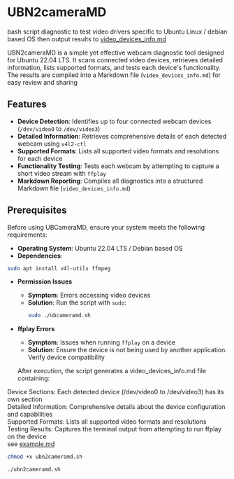 # UBN2cameraMD
bash script diagnostic to test video drivers specific to Ubuntu Linux / debian based OS then output results to <a href="https://github.com/AIMLdr/UBN2cameraMD/blob/main/example.md">video_devices_info.md</a>

UBN2cameraMD is a simple yet effective webcam diagnostic tool designed for Ubuntu 22.04 LTS. It scans connected video devices, retrieves detailed information, lists supported formats, and tests each device's functionality. The results are compiled into a Markdown file (`video_devices_info.md`) for easy review and sharing

## Features

- **Device Detection**: Identifies up to four connected webcam devices (`/dev/video0` to `/dev/video3`)
- **Detailed Information**: Retrieves comprehensive details of each detected webcam using `v4l2-ctl`
- **Supported Formats**: Lists all supported video formats and resolutions for each device
- **Functionality Testing**: Tests each webcam by attempting to capture a short video stream with `ffplay`
- **Markdown Reporting**: Compiles all diagnostics into a structured Markdown file (`video_devices_info.md`)

## Prerequisites

Before using UBCameraMD, ensure your system meets the following requirements:

- **Operating System**: Ubuntu 22.04 LTS / Debian based OS
- **Dependencies**:
```bash
sudo apt install v4l-utils ffmpeg
```

- **Permission Issues**
  - **Symptom**: Errors accessing video devices
  - **Solution**: Run the script with `sudo`:
    ```bash
    sudo ./ubcameramd.sh
    ```

- **ffplay Errors**
  - **Symptom**: Issues when running `ffplay` on a device
  - **Solution**: Ensure the device is not being used by another application. Verify device compatibility
 
  After execution, the script generates a video_devices_info.md file containing:

Device Sections: Each detected device (/dev/video0 to /dev/video3) has its own section<br />
Detailed Information: Comprehensive details about the device configuration and capabilities<br />
Supported Formats: Lists all supported video formats and resolutions<br />
Testing Results: Captures the terminal output from attempting to run ffplay on the device<br />
see <a href="https://github.com/AIMLdr/UBN2cameraMD/blob/main/example.md">example.md</a>

```bash
chmod +x ubn2cameramd.sh
```
```bash
./ubn2cameramd.sh
```
